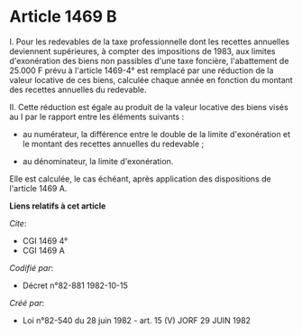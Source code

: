 # Article 1469 B

I. Pour les redevables de la taxe professionnelle dont les recettes annuelles deviennent supérieures, à compter des
impositions de 1983, aux limites d'exonération des biens non passibles d'une taxe foncière, l'abattement de 25.000 F prévu à
l'article 1469-4° est remplacé par une réduction de la valeur locative de ces biens, calculée chaque année en fonction du
montant des recettes annuelles du redevable.

II. Cette réduction est égale au produit de la valeur locative des biens visés au I par le rapport entre les éléments
suivants :

- au numérateur, la différence entre le double de la limite d'exonération et le montant des recettes annuelles du redevable ;

- au dénominateur, la limite d'exonération.

Elle est calculée, le cas échéant, après application des dispositions de l'article 1469 A.

**Liens relatifs à cet article**

_Cite_:

  - CGI 1469 4°
  - CGI 1469 A

_Codifié par_:

  - Décret n°82-881 1982-10-15

_Créé par_:

  - Loi n°82-540 du 28 juin 1982 - art. 15 (V) JORF 29 JUIN 1982
